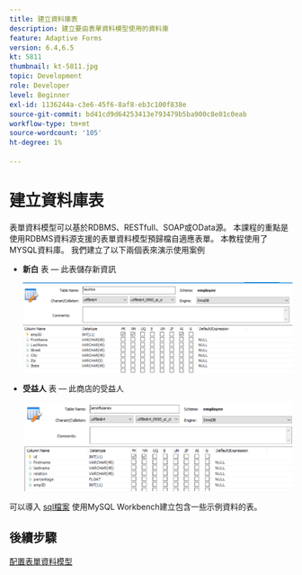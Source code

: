 ```yaml
---
title: 建立資料庫表
description: 建立要由表單資料模型使用的資料庫
feature: Adaptive Forms
version: 6.4,6.5
kt: 5811
thumbnail: kt-5811.jpg
topic: Development
role: Developer
level: Beginner
exl-id: 1136244a-c3e6-45f6-8af8-eb3c100f838e
source-git-commit: bd41cd9d64253413e793479b5ba900c8e01c0eab
workflow-type: tm+mt
source-wordcount: '105'
ht-degree: 1%

---
```


# 建立資料庫表

表單資料模型可以基於RDBMS、RESTfull、SOAP或OData源。 本課程的重點是使用RDBMS資料源支援的表單資料模型預歸檔自適應表單。 本教程使用了MYSQL資料庫。 我們建立了以下兩個表來演示使用案例

* **新白** 表 — 此表儲存新資訊

   ![新白](assets/newhire-table.png)


* **受益人** 表 — 此商店的受益人

   ![受益人](assets/beneficiaries-table.png)

可以導入 [sql檔案](assets/db-schema.sql) 使用MySQL Workbench建立包含一些示例資料的表。

## 後續步驟

[配置表單資料模型](./configuring-form-data-model.md)
